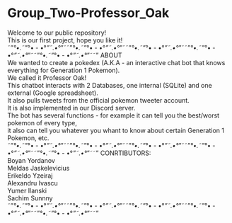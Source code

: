 # Group_Two-Professor_Oak                                                                                                       
Welcome to our public repository!                                                                                               
This is our first project, hope you like it!                                                                                   
˜”*°•.˜”*°• - •°*”˜.•°*”˜˜”*°•.˜”*°• - •°*”˜.•°*”˜˜”*°•.˜”*°• - •°*”˜.•°*”˜˜”*°•.˜”*°• - •°*”˜.•°*”˜˜”*°•.˜”*°• - •°*”˜.•°*”˜˜” ABOUT                                                                                                                           
We wanted to create a pokedex (A.K.A - an interactive chat bot that knows everything for Generation 1 Pokemon).                 
We called it Professor Oak!                                                                                                     
This chatbot interacts with 2 Databases, one internal (SQLite) and one external (Google spreadsheet).                           
It also pulls tweets from the official pokemon tweeter account.                                                                 
It is also implemented in our Discord server.                                                                                   
The bot has several functions - for example it can tell you the best/worst pokemon of every type,                               
it also can tell you whatever you whant to know about certain Generation 1 Pokemon, etc.                                       
˜”*°•.˜”*°• - •°*”˜.•°*”˜˜”*°•.˜”*°• - •°*”˜.•°*”˜˜”*°•.˜”*°• - •°*”˜.•°*”˜˜”*°•.˜”*°• - •°*”˜.•°*”˜˜”*°•.˜”*°• - •°*”˜.•°*”˜˜” 
CONRTIBUTORS:                                                                                                                   
Boyan Yordanov                                                                                                                 
Meldas Jaskelevicius                                                                                                           
Erikeldo Yzeiraj                                                                                                               
Alexandru Ivascu                                                                                                               
Yumer Ilanski                                                                                                                   
Sachim Sunnny                                                                                                                   
˜”*°•.˜”*°• - •°*”˜.•°*”˜˜”*°•.˜”*°• - •°*”˜.•°*”˜˜”*°•.˜”*°• - •°*”˜.•°*”˜˜”*°•.˜”*°• - •°*”˜.•°*”˜˜”*°•.˜”*°• - •°*”˜.•°*”˜˜” 
